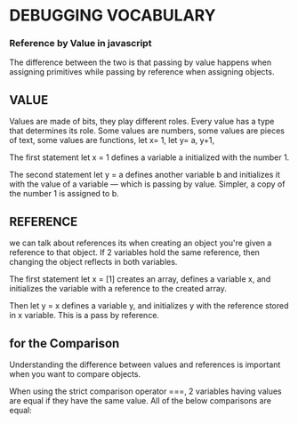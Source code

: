 # DEBUGGING VOCABULARY

### Reference by Value in javascript

The difference between the two is that passing by value happens when assigning primitives while passing by reference when assigning objects.
## VALUE
Values are made of bits, they play different roles. Every value has a type that determines its role. Some values are numbers, some values are pieces of text, some values are functions,
let x= 1,
let y= a,
y+1,

The first statement let x = 1 defines a variable a initialized with the number 1.

The second statement let y = a defines another variable b and initializes it with the value of a variable — which is passing by value. Simpler, a copy of the number 1 is assigned to b.

## REFERENCE
 we can talk about references its when creating an object you're given a reference to that object. If 2 variables hold the same reference, then changing the object reflects in both variables.

The first statement let x = [1] creates an array, defines a variable x, and initializes the variable with a reference to the created array.

Then let y = x defines a variable y, and initializes y with the reference stored in x variable. This is a pass by reference.
## for the Comparison
Understanding the difference between values and references is important when you want to compare objects.

When using the strict comparison operator ===, 2 variables having values are equal if they have the same value. All of the below comparisons are equal: